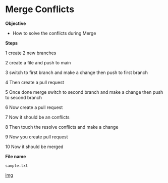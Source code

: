 # Merge Conflicts
**Objective**
- How to solve the conflicts during Merge

**Steps**

1 create 2 new branches

2 create a file and push to main

3 switch to first branch and make a change then push to first branch

4 Then create a pull request

5 Once done merge switch to second branch and make a change then push to second branch

6 Now create a pull request 

7 Now it should be an conflicts

8 Then touch the resolve conflicts and make a change 

9 Now you create pull request 

10 Now it should be merged

**File name**

`sample.txt`

[ img ](https://www.bing.com/images/search?view=detailV2&ccid=uU%2bNOFOQ&id=6B576C9A3BEC6405AD4D2BB9A96398BD1C6F7AD3&thid=OIP.uU-NOFOQDNnd183qeZKmcAHaGp&mediaurl=https%3a%2f%2fcdn1.vectorstock.com%2fi%2f1000x1000%2f47%2f05%2fyoung-man-programmer-working-on-computer-with-code-vector-18324705.jpg&exph=898&expw=1000&q=doing+program+images&simid=608011488252665592&FORM=IRPRST&ck=A773FDC786054956C982E9F2E607875C&selectedIndex=30&itb=0)


    
    
